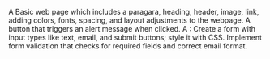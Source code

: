 A Basic web page which includes a paragara, heading, header, image, link, adding  colors, fonts, spacing, and layout adjustments to the webpage. A button that triggers an alert message when clicked.
A : Create a form with input types like text, email, and submit buttons; style it with CSS. Implement form validation that checks for required fields and correct email format.
